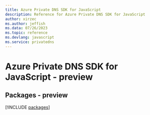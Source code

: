 ```yaml
---
title: Azure Private DNS SDK for JavaScript
description: Reference for Azure Private DNS SDK for JavaScript
author: xirzec
ms.author: jeffish
ms.data: 07/26/2023
ms.topic: reference
ms.devlang: javascript
ms.service: privatedns
---
```

# Azure Private DNS SDK for JavaScript - preview
## Packages - preview
[!INCLUDE [packages](private-dns-index.md)]